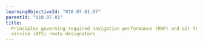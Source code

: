 ```yaml
---
learningObjectiveId: "010.07.01.07"
parentId: "010.07.01"
title:
  Principles governing required navigation performance (RNP) and air traffic
  service (ATS) route designators
---
```

